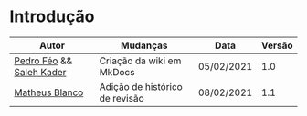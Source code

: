 # Introdução

|Autor|Mudanças|Data|Versão|
|--|--|--|--|
|[Pedro Féo](https://github.com/Phe0) && [Saleh Kader](https://github.com/devsalula)|Criação da wiki em MkDocs|05/02/2021|1.0|
|[Matheus Blanco](https://github.com/MatheusBlanco)|Adição de histórico de revisão|08/02/2021|1.1|

